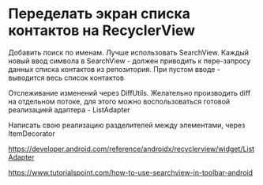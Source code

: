 # Переделать экран списка контактов на RecyclerView

Добавить поиск по именам. Лучше использовать SearchView. Каждый новый ввод символа в SearchView - должен приводить к пере-запросу данных списка контактов из репозитория. При пустом вводе - выводится весь список контактов

Отслеживание изменений через DiffUtils. Желательно производить diff на отдельном потоке, для этого можно воспользоваться готовой реализацией адаптера - ListAdapter

Написать свою реализацию разделителей между элементами, через ItemDecorator

https://developer.android.com/reference/androidx/recyclerview/widget/ListAdapter

https://www.tutorialspoint.com/how-to-use-searchview-in-toolbar-android
